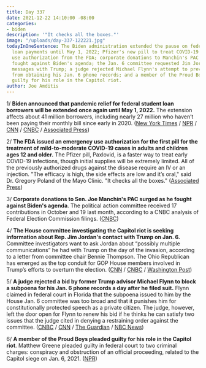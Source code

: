 ```yaml
---
title: Day 337
date: 2021-12-22 14:10:00 -08:00
categories:
- biden
description: '"It checks all the boxes."'
image: "/uploads/day-337-122221.jpg"
todayInOneSentence: The Biden administration extended the pause on federal student
  loan payments until May 1, 2022; Pfizer's new pill to treat COVID-19 received emergency
  use authorization from the FDA; corporate donations to Manchin's PAC surged as he
  fought against Biden's agenda; the Jan. 6 committee requested Jim Jordan's text
  messages with Trump; a judge rejected Michael Flynn's attempt to prevent the committee
  from obtaining his Jan. 6 phone records; and a member of the Proud Boys pleaded
  guilty for his role in the Capitol riot.
author: Joe Amditis
---
```


1/ **Biden announced that pandemic relief for federal student loan borrowers will be extended once again until May 1, 2022.** The extension affects about 41 million borrowers, including nearly 27 million who haven’t been paying their monthly bill since early in 2020. ([New York Times](https://www.nytimes.com/2021/12/22/your-money/student-loan-pause.html) / [NPR](https://www.npr.org/2021/12/22/1066879033/biden-federal-student-loan-payment-freeze-extension-borrowers) / [CNN](https://www.cnn.com/2021/12/22/politics/student-loan-pause-biden/index.html) / [CNBC](https://www.cnbc.com/2021/12/22/biden-administration-extends-payment-pause-for-student-loan-borrowers-until-may-1.html) / [Associated Press](https://apnews.com/article/federal-student-loan-moratorium-extended-256eec88f8dbdaf24e276bff699ebfb4))

2/ **The FDA issued an emergency use authorization for the first pill for the treatment of mild-to-moderate COVID-19 cases in adults and children ages 12 and older.** The Pfizer pill, Paxlovid, is a faster way to treat early COVID-19 infections, though initial supplies will be extremely limited. All of the previously authorized drugs against the disease require an IV or an injection. "The efficacy is high, the side effects are low and it’s oral," said Dr. Gregory Poland of the Mayo Clinic. "It checks all the boxes." ([Associated Press](https://apnews.com/article/coronavirus-pandemic-pfizer-medication-f5f65e7e61d6aa9c7dfa193053e8878a))

3/ **Corporate donations to Sen. Joe Manchin's PAC surged as he fought against Biden's agenda**. The political action committee received 17 contributions in October and 19 last month, according to a CNBC analysis of Federal Election Commission filings. ([CNBC](https://www.cnbc.com/2021/12/21/joe-manchin-pac-saw-surge-of-corporate-donations-as-he-fought-biden-agenda.html))

4/ **The House committee investigating the Capitol riot is seeking information about Rep. Jim Jordan's contact with Trump on Jan. 6.** Committee investigators want to ask Jordan about “possibly multiple communications” he had with Trump on the day of the invasion, according to a letter from committee chair Bennie Thompson. The Ohio Republican has emerged as the top conduit for GOP House members involved in Trump’s efforts to overturn the election. ([CNN](https://www.cnn.com/2021/12/22/politics/jim-jordan-house-select-committee-january-6/index.html) / [CNBC](https://www.cnbc.com/2021/12/22/house-jan-6-probe-seeks-information-from-rep-jim-jordan-about-his-contact-with-trump.html) / [Washington Post](https://www.washingtonpost.com/politics/jan-6-house-committee-trump-scott-perry/2021/12/20/6fc4d7c6-61d8-11ec-bf70-58003351c627_story.html))

5/ **A judge rejected a bid by former Trump advisor Michael Flynn to block a subpoena for his Jan. 6 phone records a day after he filed suit.** Flynn claimed in federal court in Florida that the subpoena issued to him by the House Jan. 6 committee was too broad and that it punishes him for constitutionally protected speech as a private citizen. The judge, however, left the door open for Flynn to renew his bid if he thinks he can satisfy two issues that the judge cited in denying a restraining order against the committee. ([CNBC](https://www.cnbc.com/2021/12/22/former-trump-advisor-michael-flynn-loses-jan-6-capitol-subpoena-request-.html) / [CNN](https://www.cnn.com/2021/12/22/politics/michael-flynn-january-6-lawsuit/index.html) / [The Guardian](https://www.theguardian.com/us-news/2021/dec/22/michael-flynn-sues-capitol-attack-committee-subpoena-donald-trump) / [NBC News](https://www.nbcnews.com/politics/congress/judge-denies-michael-flynn-s-request-restraining-order-against-jan-n1286507))

6/ **A member of the Proud Boys pleaded guilty for his role in the Capitol riot**. Matthew Greene pleaded guilty in federal court to two criminal charges: conspiracy and obstruction of an official proceeding, related to the Capitol siege on Jan. 6, 2021. ([NPR](https://www.npr.org/2021/12/22/1066944829/matthew-greene-proud-boys-jan-6-capitol-pleads-guilty))
